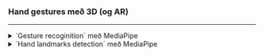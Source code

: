### Hand gestures með 3D (og AR) 

---

<details>
<summary>`Gesture recoginition` með MediaPipe</summary>

<br>


Vor 2024 
- [Emil](https://gunnarthorunnarson.github.io/FORR3FV05EU/v24/v5/Emil)
- [Hróar](https://gunnarthorunnarson.github.io/FORR3FV05EU/v24/v5/Hroar)
- [Jökull](https://gunnarthorunnarson.github.io/FORR3FV05EU/v24/v5/Jokull)
- [Þorvaldur Breki](https://gunnarthorunnarson.github.io/FORR3FV05EU/v24/v5/ThorvaldurBreki)
- [Þorvaldur Daði](https://gunnarthorunnarson.github.io/FORR3FV05EU/v24/v5/ThorvaldurDadi)

Haust 2023
- Björn, [3D](https://bjornthor21.github.io/verk4-vidmot/3dObject.html) og [AR](https://bjornthor21.github.io/verk4-vidmot/ar.html)
- Gísli, [hand](https://gunnarthorunnarson.github.io/FORR3FV05EU/h23/v4/Gisli/HandGestureCube/index.html) og [AR](https://gunnarthorunnarson.github.io/FORR3FV05EU/h23/v4/Gisli/AR/index.html)
- Héðinn, [hand](https://gunnarthorunnarson.github.io/FORR3FV05EU/h23/v4/Hedinn/Lidur2.html)
- Valdas, [hand](https://gunnarthorunnarson.github.io/FORR3FV05EU/h23/v4/Valdas/2_verkefni_index.html)
- Þorgeir, [hand](https://gunnarthorunnarson.github.io/FORR3FV05EU/h23/v4/Þorgeir/seinni/index.html)
- Tumi, [hand](https://gunnarthorunnarson.github.io/FORR3FV05EU/h23/v4/Tumi/part2/part2/main.html)

> Að nota báðar myndavélarnar (framan og aftan) á símanum til að sjá og stýra 3D hlut í AR, [AR Fireball sýnidæmi](https://github.com/bjornthor21/verk5-vidmot/blob/main/README.md#ar-fireball).

<!--
#### Annað:
- Bjarni (React + mediapipe), [hand](https://bjarni123.github.io/Vidmotsforritun_verkefni4/)  
- Andrés (Tenserflow + handpose), [hand](https://gunnarthorunnarson.github.io/FORR3FV05EU/h23/v4/Andres/Hand/index.html) 
-->

</details>
<details>
<summary> `Hand landmarks detection` með MediaPipe</summary>

- [Kristofer](https://gunnarthorunnarson.github.io/FORR3FV05EU/h23/v4/Kristofer/Part2-Kristófer/index.html)  _Haust 2023_
- [Emil](https://gunnarthorunnarson.github.io/FORR3FV05EU/v24/v5/Emil/verk_5_lidur2.html) _Vor 2024_

<!-- [Davíð](https://gunnarthorunnarson.github.io/FORR3FV05EU/v24/v5/David) -->

</details>

